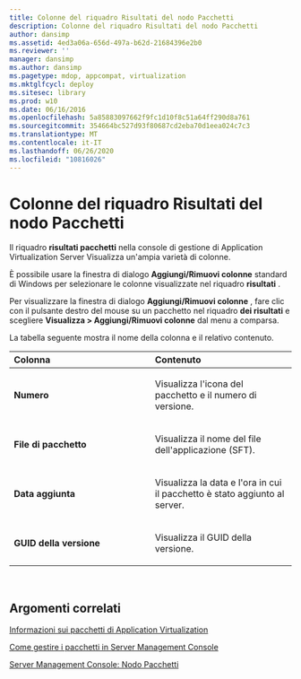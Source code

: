 ```yaml
---
title: Colonne del riquadro Risultati del nodo Pacchetti
description: Colonne del riquadro Risultati del nodo Pacchetti
author: dansimp
ms.assetid: 4ed3a06a-656d-497a-b62d-21684396e2b0
ms.reviewer: ''
manager: dansimp
ms.author: dansimp
ms.pagetype: mdop, appcompat, virtualization
ms.mktglfcycl: deploy
ms.sitesec: library
ms.prod: w10
ms.date: 06/16/2016
ms.openlocfilehash: 5a85883097662f9fc1d10f8c51a64ff290d8a761
ms.sourcegitcommit: 354664bc527d93f80687cd2eba70d1eea024c7c3
ms.translationtype: MT
ms.contentlocale: it-IT
ms.lasthandoff: 06/26/2020
ms.locfileid: "10816026"
---
```

# Colonne del riquadro Risultati del nodo Pacchetti


Il riquadro **risultati pacchetti** nella console di gestione di Application Virtualization Server Visualizza un'ampia varietà di colonne.

È possibile usare la finestra di dialogo **Aggiungi/Rimuovi colonne** standard di Windows per selezionare le colonne visualizzate nel riquadro **risultati** .

Per visualizzare la finestra di dialogo **Aggiungi/Rimuovi colonne** , fare clic con il pulsante destro del mouse su un pacchetto nel riquadro **dei risultati** e scegliere **Visualizza &gt; Aggiungi/Rimuovi colonne** dal menu a comparsa.

La tabella seguente mostra il nome della colonna e il relativo contenuto.

<table>
<colgroup>
<col width="50%" />
<col width="50%" />
</colgroup>
<thead>
<tr class="header">
<th align="left">Colonna</th>
<th align="left">Contenuto</th>
</tr>
</thead>
<tbody>
<tr class="odd">
<td align="left"><p><strong>Numero</strong></p></td>
<td align="left"><p>Visualizza l'icona del pacchetto e il numero di versione.</p></td>
</tr>
<tr class="even">
<td align="left"><p><strong>File di pacchetto</strong></p></td>
<td align="left"><p>Visualizza il nome del file dell'applicazione (SFT).</p></td>
</tr>
<tr class="odd">
<td align="left"><p><strong>Data aggiunta</strong></p></td>
<td align="left"><p>Visualizza la data e l'ora in cui il pacchetto è stato aggiunto al server.</p></td>
</tr>
<tr class="even">
<td align="left"><p><strong>GUID della versione</strong></p></td>
<td align="left"><p>Visualizza il GUID della versione.</p></td>
</tr>
</tbody>
</table>

 

## Argomenti correlati


[Informazioni sui pacchetti di Application Virtualization](about-application-virtualization-packages.md)

[Come gestire i pacchetti in Server Management Console](how-to-manage-packages-in-the-server-management-console.md)

[Server Management Console: Nodo Pacchetti](server-management-console-packages-node.md)

 

 





